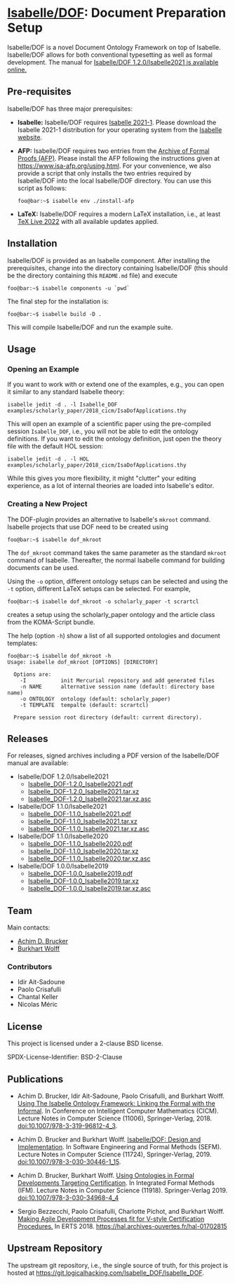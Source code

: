 # [Isabelle/DOF](https://git.logicalhacking.com/Isabelle_DOF/Isabelle_DOF): Document Preparation Setup

Isabelle/DOF is a novel Document Ontology Framework on top of Isabelle.
Isabelle/DOF allows for both conventional typesetting as well as formal
development. The manual for [Isabelle/DOF 1.2.0/Isabelle2021 is available
online.](https://artifacts.logicalhacking.com/releases/Isabelle_DOF/Isabelle_DOF/Isabelle_DOF-1.2.0_Isabelle2021.pdf)

## Pre-requisites

Isabelle/DOF has three major prerequisites:

* **Isabelle:** Isabelle/DOF requires [Isabelle 2021-1](http://isabelle.in.tum.de/website-Isabelle2021-1/).
  Please download the Isabelle 2021-1 distribution for your operating
  system from the [Isabelle
  website](http://isabelle.in.tum.de/website-Isabelle2021-1/).
* **AFP:** Isabelle/DOF requires two entries from the [Archive of
  Formal Proofs (AFP)](https://www.isa-afp.org/). Please install the
  AFP following the instructions given at
  <https://www.isa-afp.org/using.html>. For your convenience, we also
  provide a script that only installs the two entries required by
  Isabelle/DOF into the local Isabelle/DOF directory. You can use this
  script as follows:

  ```console
  foo@bar:~$ isabelle env ./install-afp
  ```  

* **LaTeX:** Isabelle/DOF requires a modern LaTeX installation, i.e., at least
  [TeX Live 2022](https://www.tug.org/texlive/) with all available updates applied.
  
## Installation

Isabelle/DOF is provided as an Isabelle component. After installing the
prerequisites, change into the directory containing Isabelle/DOF (this should be
the directory containing this `README.md` file) and execute

```console
foo@bar:~$ isabelle components -u `pwd`
```

The final step for the installation is:

```console
foo@bar:~$ isabelle build -D .
```

This will compile Isabelle/DOF and run the example suite.

## Usage

### Opening an Example

If you want to work with or extend one of the examples, e.g., you can
open it similar to any standard Isabelle theory:

```console
isabelle jedit -d . -l Isabelle_DOF examples/scholarly_paper/2018_cicm/IsaDofApplications.thy
```

This will open an example of a scientific paper using the pre-compiled
session ``Isabelle_DOF``, i.e., you will not be able to edit the
ontology definitions. If you want to edit the ontology definition,
just open the theory file with the default HOL session:

```console
isabelle jedit -d . -l HOL examples/scholarly_paper/2018_cicm/IsaDofApplications.thy
```

While this gives you more flexibility, it might "clutter" your editing
experience, as a lot of internal theories are loaded into Isabelle's
editor.

### Creating a New Project

The DOF-plugin provides an alternative to Isabelle's ``mkroot`` command.
Isabelle projects that use DOF need to be created using

```console
foo@bar:~$ isabelle dof_mkroot
```

The ``dof_mkroot`` command takes the same parameter as the standard
``mkroot`` command of Isabelle. Thereafter, the normal Isabelle
command for building documents can be used.

Using the ``-o`` option, different ontology setups can be
selected and using the ``-t`` option, different LaTeX setups
can be selected. For example,

```console
foo@bar:~$ isabelle dof_mkroot -o scholarly_paper -t scrartcl
```

creates a setup using the scholarly_paper ontology and the article
class from the KOMA-Script bundle.

The help (option ``-h``) show a list of all supported ontologies and
document templates:

```console
foo@bar:~$ isabelle dof_mkroot -h
Usage: isabelle dof_mkroot [OPTIONS] [DIRECTORY]

  Options are:
    -I           init Mercurial repository and add generated files
    -n NAME      alternative session name (default: directory base name)
    -o ONTOLOGY  ontology (default: scholarly_paper)
    -t TEMPLATE  tempalte (default: scrartcl)

  Prepare session root directory (default: current directory).
```

## Releases

For releases, signed archives including a PDF version of the Isabelle/DOF manual
are available:

* Isabelle/DOF 1.2.0/Isabelle2021
  * [Isabelle_DOF-1.2.0_Isabelle2021.pdf](https://artifacts.logicalhacking.com/releases/Isabelle_DOF/Isabelle_DOF/Isabelle_DOF-1.2.0_Isabelle2021.pdf)
  * [Isabelle_DOF-1.2.0_Isabelle2021.tar.xz](https://artifacts.logicalhacking.com/releases/Isabelle_DOF/Isabelle_DOF/Isabelle_DOF-1.2.0_Isabelle2021.tar.xz)
  * [Isabelle_DOF-1.2.0_Isabelle2021.tar.xz.asc](https://artifacts.logicalhacking.com/releases/Isabelle_DOF/Isabelle_DOF/Isabelle_DOF-1.2.0_Isabelle2021.tar.xz.asc)
* Isabelle/DOF 1.1.0/Isabelle2021
  * [Isabelle_DOF-1.1.0_Isabelle2021.pdf](https://artifacts.logicalhacking.com/releases/Isabelle_DOF/Isabelle_DOF/Isabelle_DOF-1.1.0_Isabelle2021.pdf)
  * [Isabelle_DOF-1.1.0_Isabelle2021.tar.xz](https://artifacts.logicalhacking.com/releases/Isabelle_DOF/Isabelle_DOF/Isabelle_DOF-1.1.0_Isabelle2021.tar.xz)
  * [Isabelle_DOF-1.1.0_Isabelle2021.tar.xz.asc](https://artifacts.logicalhacking.com/releases/Isabelle_DOF/Isabelle_DOF/Isabelle_DOF-1.1.0_Isabelle2021.tar.xz.asc)
* Isabelle/DOF 1.1.0/Isabelle2020
  * [Isabelle_DOF-1.1.0_Isabelle2020.pdf](https://artifacts.logicalhacking.com/releases/Isabelle_DOF/Isabelle_DOF/Isabelle_DOF-1.1.0_Isabelle2020.pdf)
  * [Isabelle_DOF-1.1.0_Isabelle2020.tar.xz](https://artifacts.logicalhacking.com/releases/Isabelle_DOF/Isabelle_DOF/Isabelle_DOF-1.1.0_Isabelle2020.tar.xz)
  * [Isabelle_DOF-1.1.0_Isabelle2020.tar.xz.asc](https://artifacts.logicalhacking.com/releases/Isabelle_DOF/Isabelle_DOF/Isabelle_DOF-1.1.0_Isabelle2020.tar.xz.asc)
* Isabelle/DOF 1.0.0/Isabelle2019
  * [Isabelle_DOF-1.0.0_Isabelle2019.pdf](https://artifacts.logicalhacking.com/releases/Isabelle_DOF/Isabelle_DOF/Isabelle_DOF-1.0.0_Isabelle2019.pdf)
  * [Isabelle_DOF-1.0.0_Isabelle2019.tar.xz](https://artifacts.logicalhacking.com/releases/Isabelle_DOF/Isabelle_DOF/Isabelle_DOF-1.0.0_Isabelle2019.tar.xz)
  * [Isabelle_DOF-1.0.0_Isabelle2019.tar.xz.asc](https://artifacts.logicalhacking.com/releases/Isabelle_DOF/Isabelle_DOF/Isabelle_DOF-1.0.0_Isabelle2019.tar.xz.asc)

## Team

Main contacts:

* [Achim D. Brucker](http://www.brucker.ch/)
* [Burkhart Wolff](https://www.lri.fr/~wolff/)

### Contributors

* Idir Ait-Sadoune
* Paolo Crisafulli
* Chantal Keller
* Nicolas Méric

## License

This project is licensed under a 2-clause BSD license.

SPDX-License-Identifier: BSD-2-Clause

## Publications

* Achim D. Brucker, Idir Ait-Sadoune, Paolo Crisafulli, and Burkhart
  Wolff. [Using The Isabelle Ontology Framework: Linking the Formal
  with the Informal](https://www.brucker.ch/bibliography/download/2018/brucker.ea-isabelle-ontologies-2018.pdf).
  In Conference on Intelligent Computer Mathematics (CICM). Lecture
  Notes in Computer Science (11006), Springer-Verlag, 2018.
  [doi:10.1007/978-3-319-96812-4_3](https://doi.org/10.1007/978-3-319-96812-4_3).

* Achim D. Brucker and Burkhart Wolff. [Isabelle/DOF: Design and
  Implementation](https://www.brucker.ch/bibliography/download/2019/brucker.ea-isabelledof-2019.pdf).
  In Software Engineering and Formal Methods (SEFM). Lecture Notes in
  Computer Science (11724), Springer-Verlag, 2019.
  [doi:10.1007/978-3-030-30446-1_15](https://doi.org/10.1007/978-3-030-30446-1_15).

* Achim D. Brucker, Burkhart Wolff. [Using Ontologies in Formal Developments Targeting Certification](https://www.brucker.ch/bibliography/download/2019/brucker.ea-ontologies-certification-2019.pdf). In
  Integrated Formal Methods (IFM). Lecture Notes in Computer Science (11918). Springer-Verlag 2019.
  [doi:10.1007/978-3-030-34968-4_4](http://dx.doi.org/10.1007/978-3-030-34968-4_4)  

* Sergio Bezzecchi, Paolo Crisafulli, Charlotte Pichot, and Burkhart Wolff. [Making Agile Development
  Processes fit for V-style Certification Procedures.](https://hal.archives-ouvertes.fr/hal-01702815/document)
   In ERTS 2018. <https://hal.archives-ouvertes.fr/hal-01702815>

## Upstream Repository

The upstream git repository, i.e., the single source of truth, for this project is hosted
at <https://git.logicalhacking.com/Isabelle_DOF/Isabelle_DOF>.
